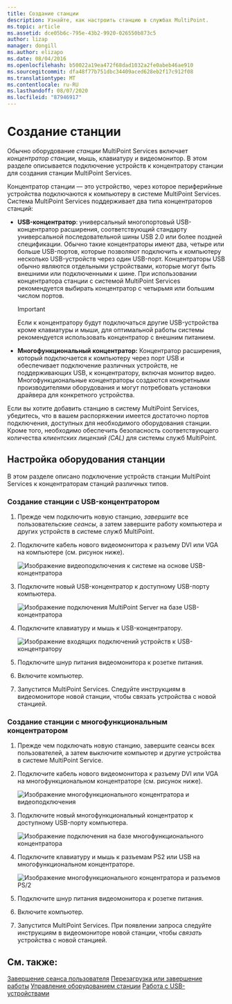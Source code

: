 ```yaml
---
title: Создание станции
description: Узнайте, как настроить станцию в службах MultiPoint.
ms.topic: article
ms.assetid: dce05b6c-795e-43b2-9920-026550b873c5
author: lizap
manager: dongill
ms.author: elizapo
ms.date: 08/04/2016
ms.openlocfilehash: b50022a19ea472f68dad1032a2fe0abeb46ae910
ms.sourcegitcommit: dfa48f77b751dbc34409aced628eb2f17c912f08
ms.translationtype: MT
ms.contentlocale: ru-RU
ms.lasthandoff: 08/07/2020
ms.locfileid: "87946917"
---
```

# <a name="set-up-a-station"></a>Создание станции
Обычно оборудование *станции* MultiPoint Services включает *концентратор станции*, мышь, клавиатуру и видеомонитор. В этом разделе описывается подключение устройств к концентратору станции для создания станции MultiPoint Services.

Концентратор станции — это устройство, через которое периферийные устройства подключаются к компьютеру в системе MultiPoint Services. Система MultiPoint Services поддерживает два типа концентраторов станций:

-   **USB-концентратор**: универсальный многопортовый USB-концентратор расширения, соответствующий стандарту универсальной последовательной шины USB 2.0 или более поздней спецификации. Обычно такие концентраторы имеют два, четыре или больше USB-портов, которые позволяют подключить к компьютеру несколько USB-устройств через один USB-порт. Концентраторы USB обычно являются отдельными устройствами, которые могут быть внешними или подключенными к шине. При использовании концентратора станции с системой MultiPoint Services рекомендуется выбирать концентратор с четырьмя или большим числом портов.

    > [!IMPORTANT]
    > Если к концентратору будут подключаться другие USB-устройства кроме клавиатуры и мыши, для оптимальной работы системы рекомендуется использовать концентратор с внешним питанием.

-   **Многофункциональный концентратор:** Концентратор расширения, который подключается к компьютеру через порт USB и обеспечивает подключение различных устройств, не поддерживающих USB, к концентратору, включая монитор видео. Многофункциональные концентраторы создаются конкретными производителями оборудования и могут потребовать установки драйвера для конкретного устройства.

Если вы хотите добавить станцию в систему MultiPoint Services, убедитесь, что в вашем распоряжении имеется достаточно портов подключения, доступных для необходимого оборудования станции. Кроме того, необходимо обеспечить безопасность соответствующего количества *клиентских лицензий (CAL)* для системы служб MultiPoint.

## <a name="setting-up-station-hardware"></a>Настройка оборудования станции
В этом разделе описано подключение устройств станции MultiPoint Services к концентраторам станций различных типов.

### <a name="to-set-up-a-station-with-a-usb-hub"></a>Создание станции с USB-концентратором

1.  Прежде чем подключить новую станцию, *завершите* все пользовательские *сеансы*, а затем завершите работу компьютера и других устройств в системе служб MultiPoint.

2.  Подключите кабель нового видеомонитора к разъему DVI или VGA на компьютере (см. рисунок ниже).

    ![Изображение видеоподключения к системе на основе USB-концентратора](./media/WMSVideoConnection.gif)

3.  Подключите новый USB-концентратор к доступному USB-порту компьютера.

    ![Изображение подключения MultiPoint Server на базе USB-концентратора](./media/WMSUSBHubConnection.gif)

4.  Подключите клавиатуру и мышь к USB-концентратору.

    ![Изображение входящих подключений устройств к USB-концентратору](./media/WMSUSBDeviceConnection.gif)

5.  Подключите шнур питания видеомонитора к розетке питания.

6.  Включите компьютер.

7.  Запустится MultiPoint Services. Следуйте инструкциям в видеомониторе новой станции, чтобы связать устройства с новой станцией.

### <a name="to-set-up-a-station-with-a-multifunction-hub"></a>Создание станции с многофункциональным концентратором

1.  Прежде чем подключать новую станцию, завершите сеансы всех пользователей, а затем выключите компьютер и другие устройства в системе MultiPoint Service.

2.  Подключите кабель нового видеомонитора к разъему DVI или VGA на многофункциональном концентраторе (см. рисунок ниже).

    ![Изображение многофункционального концентратора и видеоподключения](./media/WMSMultifunctionHubVideoConnection.gif)

3.  Подключите новый многофункциональный концентратор к доступному USB-порту компьютера.

    ![Изображение подключения на базе многофункционального концентратора](./media/WMSMultifunctionHubConnection.gif)

4.  Подключите клавиатуру и мышь к разъемам PS2 или USB на многофункциональном концентраторе.

    ![Изображение многофункционального концентратора и разъемов PS/2](./media/WMSMultifunctionHubPS2Connection.gif)

5.  Подключите шнур питания видеомонитора к розетке питания.

6.  Включите компьютер.

7.  Запустится MultiPoint Services. При появлении запроса следуйте инструкциям в видеомониторе новой станции, чтобы *связать* устройства с новой станцией.

## <a name="see-also"></a>См. также:
[Завершение сеанса пользователя](End-a-User-Session.md) 
 [Перезагрузка или завершение работы](Restart-or-Shut-Down.md) 
 [Управление оборудованием станции](Manage-Station-Hardware.md) 
 [Работа с USB-устройствами](Work-with-USB-Devices.md)